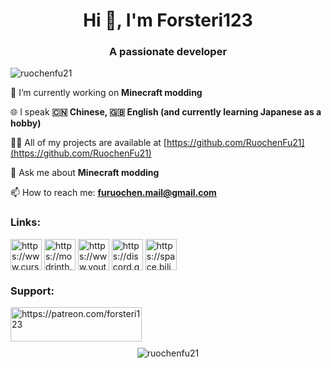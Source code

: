 <h1 align="center">Hi 👋, I'm Forsteri123</h1>
<h3 align="center">A passionate developer</h3>

<p align="left"><img src="https://komarev.com/ghpvc/?username=ruochenfu21&label=Profile%20views&color=0e75b6&style=flat" alt="ruochenfu21" /> </p>

🔭 I’m currently working on **Minecraft modding**

🌐 I speak **🇨🇳 Chinese, 🇬🇧 English (and currently learning Japanese as a hobby)**

👨‍💻 All of my projects are available at [https://github.com/RuochenFu21](https://github.com/RuochenFu21)

💬 Ask me about **Minecraft modding**

📫 How to reach me: **furuochen.mail@gmail.com**

<h3 align="left">Links:</h3>
<p align="left">
<a href="https://www.curseforge.com/members/forsteri123/projects" target="blank"><img align="center" src="https://github.com/RuochenFu21/Ruochenfu21/blob/main/curseforge.png?raw=true" alt="https://www.curseforge.com/members/forsteri123/projects" height="50" width="50" /></a>
<a href="https://modrinth.com/user/RuochenFu21" target="blank"><img align="center" src="https://docs.modrinth.com/img/logo.svg" alt="https://modrinth.com/user/RuochenFu21" height="50" width="50" /></a>
<a href="https://www.youtube.com/channel/UCOZQMnGv2defCdyLgx_1uxQ" target="blank"><img align="center" src="https://upload.wikimedia.org/wikipedia/commons/thumb/a/a0/YouTube_social_red_circle_%282017%29.svg/600px-YouTube_social_red_circle_%282017%29.svg.png?20220808215554" alt="https://www.youtube.com/channel/UCOZQMnGv2defCdyLgx_1uxQ" height="50" width="50" /></a>
<a href="https://discord.gg/https://discord.gg/fGUhb7Mwv2" target="blank"><img align="center" src="https://static-00.iconduck.com/assets.00/discord-icon-2048x2048-o5mluhz2.png" alt="https://discord.gg/fGUhb7Mwv2" height="50" width="50" /></a>
<a href="https://space.bilibili.com/550418044" target="blank"><img align="center" src="https://downloadr2.apkmirror.com/wp-content/uploads/2021/06/%E5%93%94%E5%93%A9%E5%93%94%E5%93%A9_round.png" alt="https://space.bilibili.com/550418044" height="50" width="50" /></a>

</p>

<h3 align="left">Support:</h3>
<p><a href="https://patreon.com/forsteri123"> <img align="left" src="https://github.com/RuochenFu21/Ruochenfu21/blob/main/Patron.png?raw=true" height="55" width="210" alt="https://patreon.com/forsteri123" /></a></p>

<br><br>
<br>




<p align="center"><img src="https://github-readme-stats.vercel.app/api?username=ruochenfu21&show_icons=true&locale=en" alt="ruochenfu21" /></p>
